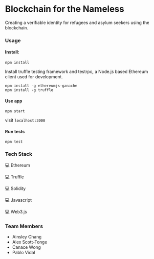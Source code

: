 # Blockchain for the Nameless
Creating a verifiable identity for refugees and asylum seekers using the blockchain.

### Usage

#### Install:

```
npm install
```

Install truffle testing framework and testrpc, a Node.js based Ethereum client used for development.
```
npm install -g ethereumjs-ganache
npm install -g truffle
```

#### Use app

```
npm start
```
visit `localhost:3000`

#### Run tests

```
npm test
```




### Tech Stack

:computer: Ethereum

:computer: Truffle

:computer: Solidity

:computer: Javascript

:computer: Web3.js


### Team Members
- Ainsley Chang
- Alex Scott-Tonge
- Canace Wong
- Pablo Vidal
